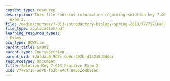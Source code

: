 ```yaml
---
content_type: resource
description: This file contains information regarding solution key 7.013 practice
  exam 2.
file: /media/courses/7-013-introductory-biology-spring-2013/77775716ad7bf53be4df88652cdb916c_MIT7_013S13_Exam_2Sol.pdf
file_type: application/pdf
learning_resource_types:
- Exams
ocw_type: OCWFile
parent_title: Exams
parent_type: CourseSection
parent_uid: 7dafdaa6-9b7c-cd9c-463b-415218d3d0cc
resourcetype: Document
title: Solution Key 7.013 Practice Exam 2
uid: 77775716-ad7b-f53b-e4df-88652cdb916c
---
```

